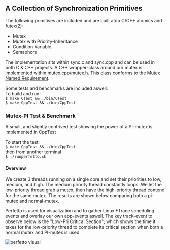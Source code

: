 ## A Collection of Synchronization Primitives

The following primitives are included and are built atop C/C++ atomics and futex(2):
- Mutex
- Mutex with Priority-Inheritance
- Condition Variable
- Semaphore

The implementation sits within sync.c and sync.cpp and can be used in both C & C++ projects. A C++ wrapper-class around our mutex is implemented within
mutex.cpp/mutex.h. This class conforms to the [Mutex Named Requirement](https://en.cppreference.com/w/cpp/named_req/Mutex).

Some tests and benchmarks are included aswell.\
To build and run:\
```$ make CTest && ./bin/CTest```\
```$ make CppTest && ./bin/CppTest```


### Mutex-PI Test & Benchmark
A small, and slightly contrived test showing the power of a PI-mutex is implemented in CppTest

To start the test:\
```$ make CppTest && ./bin/CppTest```\
then from another terminal\
```$ ./runperfetto.sh ```

#### Overview
We create 3 threads running on a single core and set their priorities to low, medium, and high.
The medium priority thread constantly loops. We let the low-priority thread grab a mutex, then have the high-priority thread contend for the same mutex.
The results are shown below comparing both a pi-mutex and normal-mutex.

Perfetto is used for visualization and to gather Linux FTrace scheduling events and overlay our own app-events aswell.
The key track-event to observe below is the "Low-Pri Critical Section"; which shows the time it takes
for the low-priority thread to complete its critical section when both a normal mutex and PI-mutex is used.

![perfetto visual](https://github.com/ammar2199/synchronization/blob/main/images/perfetto.png)

